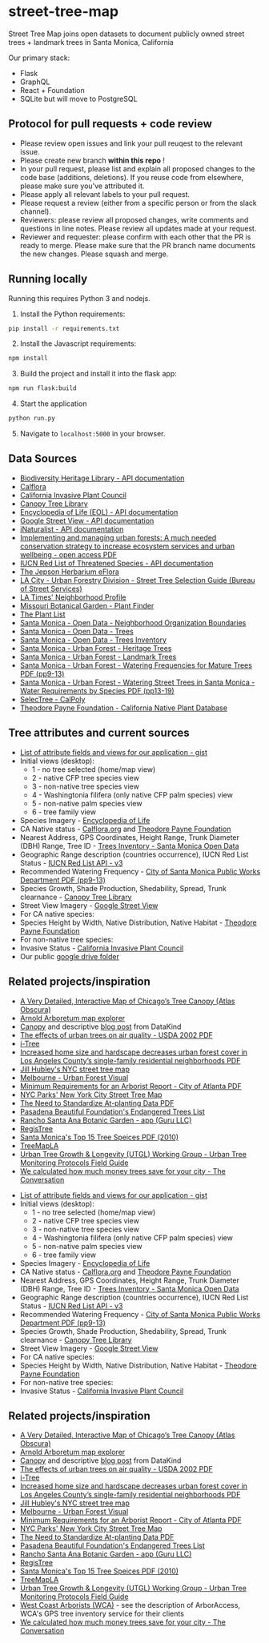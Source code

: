 # street-tree-map

Street Tree Map joins open datasets to document publicly owned street trees + landmark trees in Santa Monica, California

Our primary stack:
- Flask
- GraphQL
- React + Foundation
- SQLite but will move to PostgreSQL

## Protocol for pull requests + code review

- Please review open issues and link your pull reuqest to the relevant issue.
- Please create new branch __within this repo__ !
- In your pull request, please list and explain all proposed changes to the code base (additions, deletions). If you reuse code from elsewhere, please make sure you've attributed it.
- Please apply all relevant labels to your pull request.
- Please request a review (either from a specific person or from the slack channel).
- Reviewers: please review all proposed changes, write comments and questions in line notes. Please review all updates made at your request.
- Reviewer and requester: please confirm with each other that the PR is ready to merge. Please make sure that the PR branch name documents the new changes. Please squash and merge.

## Running locally

Running this requires Python 3 and nodejs.

1. Install the Python requirements:

```bash
pip install -r requirements.txt
```

2. Install the Javascript requirements:

```bash
npm install
```

3. Build the project and install it into the flask app:

```bash
npm run flask:build
```

4. Start the application

```bash
python run.py
```

5. Navigate to `localhost:5000` in your browser.

## Data Sources

- [Biodiversity Heritage Library - API documentation](https://www.biodiversitylibrary.org/api2/docs/docs.html)
- [Calflora](http://www.calflora.org/)
- [California Invasive Plant Council](http://www.cal-ipc.org/plants/inventory/)
- [Canopy Tree Library](https://canopy.org/tree-info/canopy-tree-library/)
- [Encyclopedia of Life (EOL) - API documentation](http://eol.org/api)
- [Google Street View - API documentation](https://developers.google.com/maps/documentation/streetview/)
- [iNaturalist - API documentation](https://www.inaturalist.org/pages/api+reference)
- [Implementing and managing urban forests: A much needed conservation strategy to increase ecosystem services and urban wellbeing - open access PDF](https://www.sciencedirect.com/science/article/pii/S0304380017300960?via%3Dihub)
- [IUCN Red List of Threatened Species - API documentation](http://apiv3.iucnredlist.org/)
- [The Jepson Herbarium eFlora](http://ucjeps.berkeley.edu/eflora/)
- [LA City - Urban Forestry Division - Street Tree Selection Guide (Bureau of Street Services)](http://bss.lacity.org/urbanforestry/streettreeselectionguide.htm)
- [LA Times' Neighborhood Profile](http://maps.latimes.com/neighborhoods/neighborhood/santa-monica/)
- [Missouri Botanical Garden - Plant Finder](http://www.missouribotanicalgarden.org/plantfinder/plantfindersearch.aspx)
- [The Plant List](http://www.theplantlist.org/)
- [Santa Monica - Open Data - Neighborhood Organization Boundaries](https://data.smgov.net/Public-Assets/Neighborhood-Organization-Boundaries/juzu-tcbz/data)
- [Santa Monica - Open Data - Trees](https://data.smgov.net/Public-Assets/Trees/ekya-mi9c)
- [Santa Monica - Open Data - Trees Inventory](https://data.smgov.net/Public-Assets/Trees-Inventory/w8ue-6cnd)
- [Santa Monica - Urban Forest - Heritage Trees](https://www.smgov.net/Portals/UrbanForest/content.aspx?id=53687092939)
- [Santa Monica - Urban Forest - Landmark Trees](https://www.smgov.net/Portals/UrbanForest/content.aspx?id=53687091867)
- [Santa Monica - Urban Forest - Watering Frequencies for Mature Trees PDF (pp9-13)](https://www.smgov.net/uploadedFiles/Portals/UrbanForest/FINAL%20Trees%20Watering%20Guidelines.pdf)
- [Santa Monica - Urban Forest - Watering Street Trees in Santa Monica - Water Requirements by Species PDF (pp13-19)](https://www.smgov.net/uploadedFiles/Portals/UrbanForest/Maintenance/WateringStreetTrees.pdf)
- [SelecTree - CalPoly](https://selectree.calpoly.edu/)
- [Theodore Payne Foundation - California Native Plant Database](http://www.theodorepayne.org/mediawiki/index.php?title=California_Native_Plant_Library)

## Tree attributes and current sources

- [List of attribute fields and views for our application - gist](https://gist.github.com/Reltre/6554dfc430986803553d84742f1b88a9)
- Initial views (desktop):
  - 1 - no tree selected (home/map view)
  - 2 - native CFP tree species view
  - 3 - non-native tree species view
  - 4 - Washingtonia filifera (only native CFP palm species) view
  - 5 - non-native palm species view
  - 6 - tree family view
- Species Imagery - [Encyclopedia of Life](http://eol.org/api)
- CA Native status - [Calflora.org](www.calflora.org) and [Theodore Payne Foundation](http://www.theodorepayne.org/mediawiki/index.php?title=California_Native_Plant_Library)
- Nearest Address, GPS Coordinates, Height Range, Trunk Diameter (DBH) Range, Tree ID - [Trees Inventory - Santa Monica Open Data](https://data.smgov.net/Public-Assets/Trees-Inventory/w8ue-6cnd)
- Geographic Range description (countries occurrence), IUCN Red List Status - [IUCN Red List API - v3](http://apiv3.iucnredlist.org/)
- Recommended Watering Frequency - [City of Santa Monica Public Works Department PDF (pp9-13)](https://www.smgov.net/uploadedFiles/Portals/UrbanForest/FINAL%20Trees%20Watering%20Guidelines.pdf)
- Species Growth, Shade Production, Shedability, Spread, Trunk clearnance - [Canopy Tree Library](https://canopy.org/tree-info/canopy-tree-library/)
- Street View Imagery - [Google Street View](https://developers.google.com/maps/documentation/streetview/)
- For CA native species:
- Species Height by Width, Native Distribution, Native Habitat - [Theodore Payne Foundation](http://www.theodorepayne.org/mediawiki/index.php?title=California_Native_Plant_Library)
- For non-native tree species:
- Invasive Status - [California Invasive Plant Council](https://www.cal-ipc.org/plants/inventory/)
- Our public [google drive folder](https://drive.google.com/drive/u/1/folders/1PfSpH5yuydJEK-sD-PPTXcj9jHA6QLi4)

## Related projects/inspiration

- [A Very Detailed, Interactive Map of Chicago’s Tree Canopy (Atlas Obscura)](https://www.atlasobscura.com/articles/chicago-tree-canopy-map-2017)
- [Arnold Arboretum map explorer](https://arboretum.harvard.edu/explorer/?utm_source=topnav&utm_medium=nav&utm_campaign=top-menu-map)
- [Canopy](https://github.com/seeread/canopy) and descriptive [blog post](http://www.datakind.org/projects/out-on-a-limb-for-data) from DataKind
- [The effects of urban trees on air quality - USDA 2002 PDF](https://www.nrs.fs.fed.us/units/urban/local-resources/downloads/Tree_Air_Qual.pdf)
- [i-Tree](https://www.itreetools.org/)
- [Increased home size and hardscape decreases urban forest cover in Los Angeles County’s single-family residential neighborhoods PDF](http://johnwilson.usc.edu/wp-content/uploads/2018/03/Increased-home-size-and-hardscape-decreases-urban-forest-cover-in-Los-Angeles-Countys-single-family-residential-neighborhoods.pdf)
- [Jill Hubley's NYC street tree map](https://github.com/jhubley/street-trees)
- [Melbourne - Urban Forest Visual](http://melbourneurbanforestvisual.com.au/)
- [Minimum Requirements for an Arborist Report - City of Atlanta PDF](https://www.atlantaga.gov/home/showdocument?id=20151)
- [NYC Parks' New York City Street Tree Map](https://tree-map.nycgovparks.org/)
- [The Need to Standardize At-planting Data PDF](https://urbanforestry.indiana.edu/doc/publications/2015-need-to-standardize.pdf)
- [Pasadena Beautiful Foundation's Endangered Trees List](http://www.pasadenabeautiful.org/green-links/endangered-trees-list/)
- [Rancho Santa Ana Botanic Garden - app (Guru LLC)](https://itunes.apple.com/us/app/rancho-santa-ana-botanic-garde/id1389785599?mt=8)
- [RegisTree](http://www.vision.caltech.edu/registree/)
- [Santa Monica's Top 15 Tree Speices PDF (2010)](http://csmgisweb.smgov.net/docs/mapcatalog/trees.pdf)
- [TreeMapLA](https://www.opentreemap.org/latreemap/map/)
- [Urban Tree Growth & Longevity (UTGL) Working Group - Urban Tree Monitoring Protocols Field Guide](http://www.urbantreegrowth.org/field-guide.html)
- [We calculated how much money trees save for your city - The Conversation](http://theconversation.com/we-calculated-how-much-money-trees-save-for-your-city-95198)

* [List of attribute fields and views for our application - gist](https://gist.github.com/Reltre/6554dfc430986803553d84742f1b88a9)
* Initial views (desktop):
  - 1 - no tree selected (home/map view)
  - 2 - native CFP tree species view
  - 3 - non-native tree species view
  - 4 - Washingtonia filifera (only native CFP palm species) view
  - 5 - non-native palm species view
  - 6 - tree family view
* Species Imagery - [Encyclopedia of Life](http://eol.org/api)
* CA Native status - [Calflora.org](www.calflora.org) and [Theodore Payne Foundation](http://www.theodorepayne.org/mediawiki/index.php?title=California_Native_Plant_Library)
* Nearest Address, GPS Coordinates, Height Range, Trunk Diameter (DBH) Range, Tree ID - [Trees Inventory - Santa Monica Open Data](https://data.smgov.net/Public-Assets/Trees-Inventory/w8ue-6cnd)
* Geographic Range description (countries occurrence), IUCN Red List Status - [IUCN Red List API - v3](http://apiv3.iucnredlist.org/)
* Recommended Watering Frequency - [City of Santa Monica Public Works Department PDF (pp9-13)](https://www.smgov.net/uploadedFiles/Portals/UrbanForest/FINAL%20Trees%20Watering%20Guidelines.pdf)
* Species Growth, Shade Production, Shedability, Spread, Trunk clearnance - [Canopy Tree Library](https://canopy.org/tree-info/canopy-tree-library/)
* Street View Imagery - [Google Street View](https://developers.google.com/maps/documentation/streetview/)
* For CA native species:
* Species Height by Width, Native Distribution, Native Habitat - [Theodore Payne Foundation](http://www.theodorepayne.org/mediawiki/index.php?title=California_Native_Plant_Library)
* For non-native tree species:
* Invasive Status - [California Invasive Plant Council](https://www.cal-ipc.org/plants/inventory/)

## Related projects/inspiration

- [A Very Detailed, Interactive Map of Chicago’s Tree Canopy (Atlas Obscura)](https://www.atlasobscura.com/articles/chicago-tree-canopy-map-2017)
- [Arnold Arboretum map explorer](https://arboretum.harvard.edu/explorer/?utm_source=topnav&utm_medium=nav&utm_campaign=top-menu-map)
- [Canopy](https://github.com/seeread/canopy) and descriptive [blog post](http://www.datakind.org/projects/out-on-a-limb-for-data) from DataKind
- [The effects of urban trees on air quality - USDA 2002 PDF](https://www.nrs.fs.fed.us/units/urban/local-resources/downloads/Tree_Air_Qual.pdf)
- [i-Tree](https://www.itreetools.org/)
- [Increased home size and hardscape decreases urban forest cover in Los Angeles County’s single-family residential neighborhoods PDF](http://johnwilson.usc.edu/wp-content/uploads/2018/03/Increased-home-size-and-hardscape-decreases-urban-forest-cover-in-Los-Angeles-Countys-single-family-residential-neighborhoods.pdf)
- [Jill Hubley's NYC street tree map](https://github.com/jhubley/street-trees)
- [Melbourne - Urban Forest Visual](http://melbourneurbanforestvisual.com.au/)
- [Minimum Requirements for an Arborist Report - City of Atlanta PDF](https://www.atlantaga.gov/home/showdocument?id=20151)
- [NYC Parks' New York City Street Tree Map](https://tree-map.nycgovparks.org/)
- [The Need to Standardize At-planting Data PDF](https://urbanforestry.indiana.edu/doc/publications/2015-need-to-standardize.pdf)
- [Pasadena Beautiful Foundation's Endangered Trees List](http://www.pasadenabeautiful.org/green-links/endangered-trees-list/)
- [Rancho Santa Ana Botanic Garden - app (Guru LLC)](https://itunes.apple.com/us/app/rancho-santa-ana-botanic-garde/id1389785599?mt=8)
- [RegisTree](http://www.vision.caltech.edu/registree/)
- [Santa Monica's Top 15 Tree Speices PDF (2010)](http://csmgisweb.smgov.net/docs/mapcatalog/trees.pdf)
- [TreeMapLA](https://www.opentreemap.org/latreemap/map/)
- [Urban Tree Growth & Longevity (UTGL) Working Group - Urban Tree Monitoring Protocols Field Guide](http://www.urbantreegrowth.org/field-guide.html)
- [West Coast Arborists (WCA)](https://westcoastarborists.com/services) - see the description of ArborAccess, WCA's GPS tree inventory service for their clients
- [We calculated how much money trees save for your city - The Conversation](http://theconversation.com/we-calculated-how-much-money-trees-save-for-your-city-95198)
